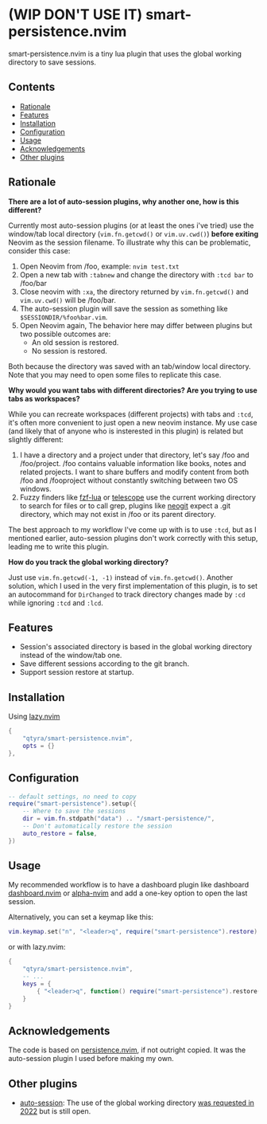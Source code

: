 # (WIP DON'T USE IT) smart-persistence.nvim

smart-persistence.nvim is a tiny lua plugin that uses the global working directory to save sessions.

## Contents

- [Rationale](#rationale)
- [Features](#features)
- [Installation](#installation)
- [Configuration](#configuration)
- [Usage](#usage)
- [Acknowledgements](#acknowledgements)
- [Other plugins](#other-plugins)

## Rationale

**There are a lot of auto-session plugins, why another one, how is this different?**

Currently most auto-session plugins (or at least the ones i've tried) use the window/tab local directory (`vim.fn.getcwd()` or `vim.uv.cwd()`) **before exiting** Neovim as the session filename. To illustrate why this can be problematic, consider this case:

1. Open Neovim from /foo, example: `nvim test.txt`
2. Open a new tab with `:tabnew` and change the directory with `:tcd bar` to /foo/bar
3. Close neovim with `:xa`, the directory returned by `vim.fn.getcwd()` and `vim.uv.cwd()` will be /foo/bar.
4. The auto-session plugin will save the session as something like `$SESSIONDIR/%foo%bar.vim`.
5. Open Neovim again, The behavior here may differ between plugins but two possible outcomes are:
    - An old session is restored.
    - No session is restored.

Both because the directory was saved with an tab/window local directory. Note that you may need to open some files to replicate this case.

**Why would you want tabs with different directories? Are you trying to use tabs as workspaces?**

While you can recreate workspaces (different projects) with tabs and `:tcd`, it's often more convenient to just open a new neovim instance. My use case (and likely that of anyone who is insterested in this plugin) is related but slightly different:

1. I have a directory and a project under that directory, let's say /foo and /foo/project. /foo contains valuable information like books, notes and related projects. I want to share buffers and modify content from both /foo and /fooproject without constantly switching between two OS windows.
2. Fuzzy finders like [fzf-lua](https://github.com/ibhagwan/fzf-lua) or [telescope](https://github.com/nvim-telescope/telescope.nvim) use the current working directory to search for files or to call grep, plugins like [neogit](https://github.com/NeogitOrg/neogit) expect a .git directory, which may not exist in /foo or its parent directory.

The best approach to my workflow I've come up with is to use `:tcd`, but as I mentioned earlier, auto-session plugins don't work correctly with this setup, leading me to write this plugin.

**How do you track the global working directory?**

Just use `vim.fn.getcwd(-1, -1)` instead of `vim.fn.getcwd()`. Another solution, which I used in the very first implementation of this plugin, is to set an autocommand for `DirChanged` to track directory changes made by `:cd` while ignoring `:tcd` and `:lcd`.

## Features

- Session's associated directory is based in the global working directory instead of the window/tab one.
- Save different sessions according to the git branch.
- Support session restore at startup.

## Installation

Using [lazy.nvim](https://github.com/folke/lazy.nvim)

```lua
{
    "qtyra/smart-persistence.nvim",
    opts = {}
},
```

## Configuration

```lua
-- default settings, no need to copy
require("smart-persistence").setup({
    -- Where to save the sessions
    dir = vim.fn.stdpath("data") .. "/smart-persistence/",
    -- Don't automatically restore the session
    auto_restore = false,
})
```

## Usage

My recommended workflow is to have a dashboard plugin like dashboard [dashboard.nvim](https://github.com/nvimdev/dashboard-nvim) or [alpha-nvim](https://github.com/goolord/alpha-nvim) and add a one-key option to open the last session.

Alternatively, you can set a keymap like this:

```lua
vim.keymap.set("n", "<leader>q", require("smart-persistence").restore)
```

or with lazy.nvim:

```lua
{
    "qtyra/smart-persistence.nvim",
    -- ...
    keys = {
        { "<leader>q", function() require("smart-persistence").restore() end },
    }
}
```

## Acknowledgements

The code is based on [persistence.nvim](https://github.com/folke/persistence.nvim), if not outright copied. It was the auto-session plugin I used before making my own.

## Other plugins

- [auto-session](https://github.com/rmagatti/auto-session): The use of the global working directory [was requested in 2022](https://github.com/rmagatti/auto-session/issues/189) but is still open.
